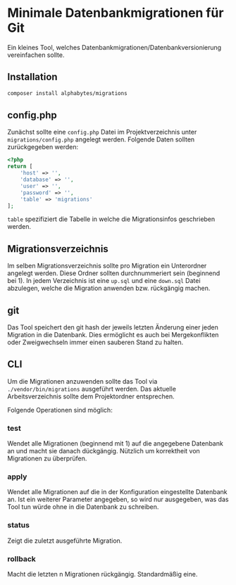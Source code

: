 # Minimale Datenbankmigrationen für Git
Ein kleines Tool, welches Datenbankmigrationen/Datenbankversionierung vereinfachen sollte.

## Installation
```bash
composer install alphabytes/migrations
```

## config.php
Zunächst sollte eine `config.php` Datei im Projektverzeichnis unter `migrations/config.php` angelegt werden.
Folgende Daten sollten zurückgegeben werden:

```php
<?php
return [
    'host' => '',
    'database' => '',
    'user' => '',
    'password' => '',
    'table' => 'migrations'
];
```

`table` spezifiziert die Tabelle in welche die Migrationsinfos geschrieben werden.

## Migrationsverzeichnis
Im selben Migrationsverzeichnis sollte pro Migration ein Unterordner angelegt werden. Diese Ordner sollten durchnummeriert sein (beginnend bei 1).
In jedem Verzeichnis ist eine `up.sql` und eine `down.sql` Datei abzulegen, welche die Migration anwenden bzw. rückgängig machen.

## git
Das Tool speichert den git hash der jeweils letzten Änderung einer jeden Migration in die Datenbank.
Dies ermöglicht es auch bei Mergekonflikten oder Zweigwechseln immer einen sauberen Stand zu halten.

## CLI
Um die Migrationen anzuwenden sollte das Tool via `./vendor/bin/migrations` ausgeführt werden.
Das aktuelle Arbeitsverzeichnis sollte dem Projektordner entsprechen.

Folgende Operationen sind möglich:

### test <db>
Wendet alle Migrationen (beginnend mit 1) auf die angegebene Datenbank an und macht sie danach dückgängig.
Nützlich um korrektheit von Migrationen zu überprüfen.

### apply <dryrun>
Wendet alle Migrationen auf die in der Konfiguration eingestellte Datenbank an.
Ist ein weiterer Parameter angegeben, so wird nur ausgegeben, was das Tool tun würde ohne in die Datenbank zu schreiben.

### status
Zeigt die zuletzt ausgeführte Migration.

### rollback <n>
Macht die letzten n Migrationen rückgängig. Standardmäßig eine.